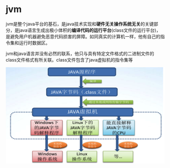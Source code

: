 # jvm

​	jvm是整个java平台的基石，是java技术实现和**硬件无关操作系统无关**的关键部分，是java语言生成出极小体积的**编译代码的运行平台**(class文件的运行平台)，是避免用户机器避免恶意代码损害的屏障。如同真实的计算机一样，他有自己的指令集和运行时数据区。

​	jvm和java语言并没有必然的联系，他只与具有特定文件格式的二进制文件的class文件格式有所关联。class文件包含了java虚拟机的指令集等



![jvm](images/jvm.png)